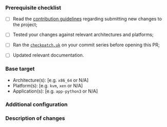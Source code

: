 <!--

Thank you for opening a new PR to the Unikraft Open Source Project!  We welcome
new changes, features, fixes, and more!  Please fill in this form to indicate
the status of your PR.  Please ensure you have read the contribution guidelines
before opening a new PR as this will cover the PR process:

  https://unikraft.org/docs/contributing/

-->

### Prerequisite checklist

<!--
Please mark items appropriately:
-->

 - [ ] Read the [contribution guidelines](https://unikraft.org/docs/contributing/) regarding submitting new changes to the project;
 - [ ] Tested your changes against relevant architectures and platforms;
 - [ ] Ran the [`checkpatch.uk`](https://github.com/unikraft/unikraft/blob/staging/support/scripts/checkpatch.uk) on your commit series before opening this PR;
 - [ ] Updated relevant documentation.


### Base target

 - Architecture(s): [e.g. `x86_64` or N/A]
 - Platform(s): [e.g. `kvm`, `xen` or N/A]
 - Application(s): [e.g. `app-python3` or N/A]


### Additional configuration

<!--
Please specify any additional configuration which is needed for this feature to
work or any new configuration parameters which are introduced by this PR.  This
will help during the review process.  For example:

 - `CONFIG_LIBUKDEBUG=y`

-->

### Description of changes

<!--
Please provide a detailed description of the changes made in this new PR.
-->
